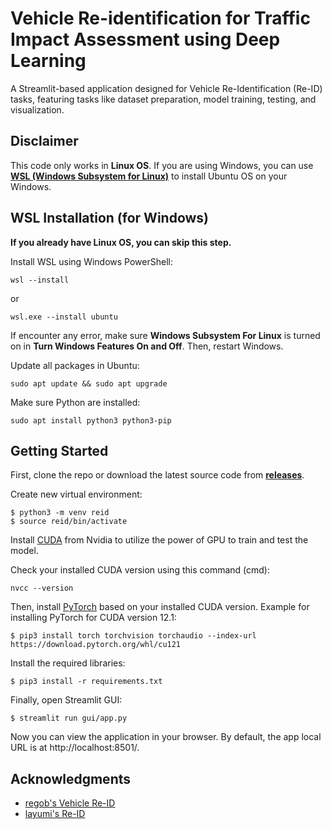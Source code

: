 # Vehicle Re-identification for Traffic Impact Assessment using Deep Learning

A Streamlit-based application designed for Vehicle Re-Identification (Re-ID) tasks, featuring tasks like dataset preparation, model training, testing, and visualization.

## Disclaimer

This code only works in **Linux OS**. If you are using Windows, you can use [**WSL (Windows Subsystem for Linux)**](https://learn.microsoft.com/en-us/windows/wsl/install) to install Ubuntu OS on your Windows.

## WSL Installation (for Windows)
**If you already have Linux OS, you can skip this step.**

Install WSL using Windows PowerShell:
```
wsl --install
```

or
```
wsl.exe --install ubuntu
```

If encounter any error, make sure **Windows Subsystem For Linux** is turned on in **Turn Windows Features On and Off**. Then, restart Windows.

Update all packages in Ubuntu:
```
sudo apt update && sudo apt upgrade
```

Make sure Python are installed:
```
sudo apt install python3 python3-pip
```

## Getting Started
First, clone the repo or download the latest source code from [**releases**](https://github.com/yumiian/vehicle-reid/releases).

Create new virtual environment:
```
$ python3 -m venv reid
$ source reid/bin/activate
```

Install [CUDA](https://developer.nvidia.com/cuda-downloads) from Nvidia to utilize the power of GPU to train and test the model. 

Check your installed CUDA version using this command (cmd):
```
nvcc --version
```

Then, install [PyTorch](https://pytorch.org/get-started/locally/) based on your installed CUDA version. Example for installing PyTorch for CUDA version 12.1:
```
$ pip3 install torch torchvision torchaudio --index-url https://download.pytorch.org/whl/cu121
```

Install the required libraries:
```
$ pip3 install -r requirements.txt
```

Finally, open Streamlit GUI:
```
$ streamlit run gui/app.py
```

Now you can view the application in your browser. By default, the app local URL is at http://localhost:8501/.

## Acknowledgments

* [regob's Vehicle Re-ID](https://github.com/regob/vehicle_reid)
* [layumi's Re-ID](https://github.com/layumi/Person_reID_baseline_pytorch)